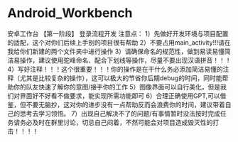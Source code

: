 # Android_Workbench
安卓工作台
【第一阶段】
登录流程开发
注意点：
1）先做好开发环境与项目配置的适配，这个对你们后续上手别的项目很有帮助
2）不要占用main_activity!!!请在我给你们新建的两个文件夹中进行操作
3）请确保命名的规范性，做到易读易懂简洁易操作，建议使用驼峰命名、配合下划线等操作，尽量不要出现汉语拼音！！！
4）写好注释！！！这个很重要！！！你的操作是在干什么务必添加简洁易懂的注释（尤其是比较复杂的操作），这可以极大的节省你后期debug的时间，同时能帮助你的队友快速了解你的意图/接手你的工作
5）图像界面可以自行美化，但是我们对界面好不好看不做要求，能实现所需功能即可
6）合理正确使用GPT,可以借鉴，但不要无脑抄，这对你的进步没有一点帮助反而会浪费你的时间，建议带着自己的思考去学习领悟。
7）出现自己解决不了的问题/有事情暂时没法按时完成任务请务必及时在群里讨论，切忌自己闷着，不然可能会对项目造成毁灭性的打击！！！！
